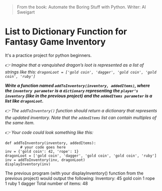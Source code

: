 >From the book: Automate the Boring Stuff with Python. Writer: Al Sweigart

# List to Dictionary Function for Fantasy Game Inventory

It's a practice project for python beginners. 

*👉 Imagine that a vanquished dragon’s loot is represented as a list of strings like  this: 
```dragonLoot = ['gold coin', 'dagger', 'gold coin', 'gold coin', 'ruby']```*

***Write a function named `addToInventory(inventory, addedItems)`, where the `inventory parameter` is a `dictionary` representing the `player’s inventory` (like in the previous project) and the `addedItems parameter` is a list like  `dragonLoot`.***

*👉 The  `addToInventory()`  function should return a dictionary that represents the updated inventory. Note that the  `addedItems`  list can contain multiples of the same item.*

*👉 Your code could look something like this:*
```
def addToInventory(inventory, addedItems):
       # your code goes here
inv = {'gold coin': 42, 'rope': 1}
dragonLoot = ['gold coin', 'dagger', 'gold coin', 'gold coin', 'ruby'] 
inv = addToInventory(inv, dragonLoot)
displayInventory(inv) 
```
       
The previous program (with your displayInventory() function from the previous project) would output the following:
Inventory: 45 gold coin 1 rope 1 ruby 1 dagger Total number of items: 48



